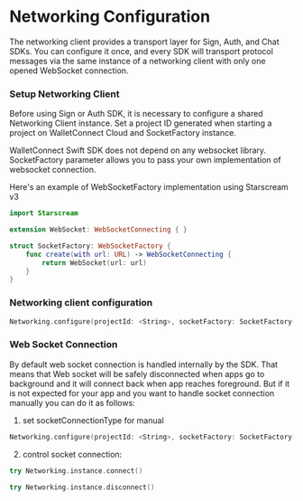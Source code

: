 # Networking Configuration

The networking client provides a transport layer for Sign, Auth, and Chat SDKs. You can configure it once, and every SDK will transport protocol messages via the same instance of a networking client with only one opened WebSocket connection.

### Setup Networking Client

Before using Sign or Auth SDK, it is necessary to configure a shared Networking Client instance. Set a project ID generated when starting a project on WalletConnect Cloud and SocketFactory instance.

WalletConnect Swift SDK does not depend on any websocket library. SocketFactory parameter allows you to pass your own implementation of websocket connection.

Here's an example of WebSocketFactory implementation using Starscream v3

```swift
import Starscream

extension WebSocket: WebSocketConnecting { }

struct SocketFactory: WebSocketFactory {
    func create(with url: URL) -> WebSocketConnecting {
        return WebSocket(url: url)
    }
}
```

### Networking client configuration 

```swift
Networking.configure(projectId: <String>, socketFactory: SocketFactory())
```

### Web Socket Connection

By default web socket connection is handled internally by the SDK. That means that Web socket will be safely disconnected when apps go to background and it will connect back when app reaches foreground. But if it is not expected for your app and you want to handle socket connection manually you can do it as follows:

1. set socketConnectionType for manual  
```swift
Networking.configure(projectId: <String>, socketFactory: SocketFactory(), socketConnectionType: .manual)
```  
2. control socket connection:  
```swift
try Networking.instance.connect()
```
```swift
try Networking.instance.disconnect()
```

